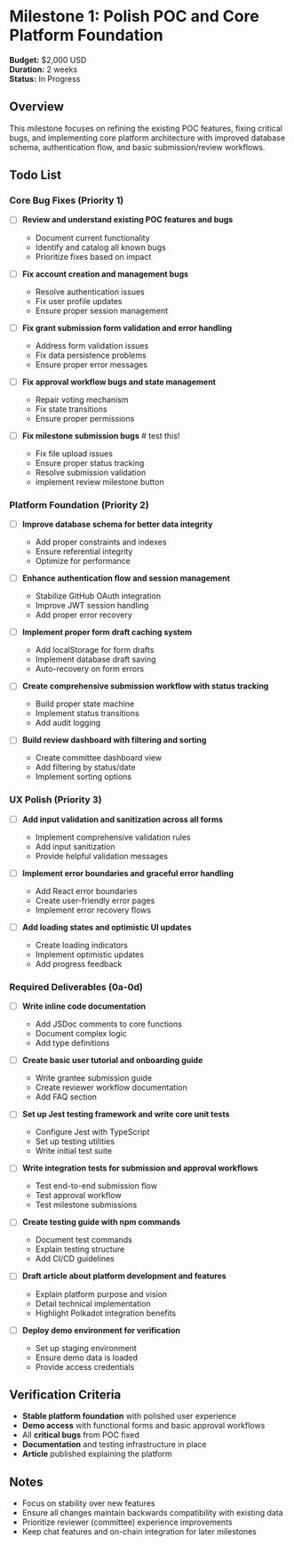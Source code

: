 # Milestone 1: Polish POC and Core Platform Foundation

**Budget:** $2,000 USD  
**Duration:** 2 weeks  
**Status:** In Progress

## Overview

This milestone focuses on refining the existing POC features, fixing critical bugs, and implementing core platform architecture with improved database schema, authentication flow, and basic submission/review workflows.

## Todo List

### Core Bug Fixes (Priority 1)

- [ ] **Review and understand existing POC features and bugs**
  - Document current functionality
  - Identify and catalog all known bugs
  - Prioritize fixes based on impact

- [ ] **Fix account creation and management bugs**
  - Resolve authentication issues
  - Fix user profile updates
  - Ensure proper session management

- [ ] **Fix grant submission form validation and error handling**
  - Address form validation issues
  - Fix data persistence problems
  - Ensure proper error messages

- [ ] **Fix approval workflow bugs and state management**
  - Repair voting mechanism
  - Fix state transitions
  - Ensure proper permissions

- [ ] **Fix milestone submission bugs** # test this!
  - Fix file upload issues
  - Ensure proper status tracking
  - Resolve submission validation
  - implement review milestone button

### Platform Foundation (Priority 2)

- [ ] **Improve database schema for better data integrity**
  - Add proper constraints and indexes
  - Ensure referential integrity
  - Optimize for performance

- [ ] **Enhance authentication flow and session management**
  - Stabilize GitHub OAuth integration
  - Improve JWT session handling
  - Add proper error recovery

- [ ] **Implement proper form draft caching system**
  - Add localStorage for form drafts
  - Implement database draft saving
  - Auto-recovery on form errors

- [ ] **Create comprehensive submission workflow with status tracking**
  - Build proper state machine
  - Implement status transitions
  - Add audit logging

- [ ] **Build review dashboard with filtering and sorting**
  - Create committee dashboard view
  - Add filtering by status/date
  - Implement sorting options

### UX Polish (Priority 3)

- [ ] **Add input validation and sanitization across all forms**
  - Implement comprehensive validation rules
  - Add input sanitization
  - Provide helpful validation messages

- [ ] **Implement error boundaries and graceful error handling**
  - Add React error boundaries
  - Create user-friendly error pages
  - Implement error recovery flows

- [ ] **Add loading states and optimistic UI updates**
  - Create loading indicators
  - Implement optimistic updates
  - Add progress feedback

### Required Deliverables (0a-0d)

- [ ] **Write inline code documentation**
  - Add JSDoc comments to core functions
  - Document complex logic
  - Add type definitions

- [ ] **Create basic user tutorial and onboarding guide**
  - Write grantee submission guide
  - Create reviewer workflow documentation
  - Add FAQ section

- [ ] **Set up Jest testing framework and write core unit tests**
  - Configure Jest with TypeScript
  - Set up testing utilities
  - Write initial test suite

- [ ] **Write integration tests for submission and approval workflows**
  - Test end-to-end submission flow
  - Test approval workflow
  - Test milestone submissions

- [ ] **Create testing guide with npm commands**
  - Document test commands
  - Explain testing structure
  - Add CI/CD guidelines

- [ ] **Draft article about platform development and features**
  - Explain platform purpose and vision
  - Detail technical implementation
  - Highlight Polkadot integration benefits

- [ ] **Deploy demo environment for verification**
  - Set up staging environment
  - Ensure demo data is loaded
  - Provide access credentials

## Verification Criteria

- **Stable platform foundation** with polished user experience
- **Demo access** with functional forms and basic approval workflows
- All **critical bugs** from POC fixed
- **Documentation** and testing infrastructure in place
- **Article** published explaining the platform

## Notes

- Focus on stability over new features
- Ensure all changes maintain backwards compatibility with existing data
- Prioritize reviewer (committee) experience improvements
- Keep chat features and on-chain integration for later milestones
